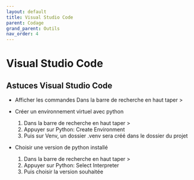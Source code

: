 ```yaml
---
layout: default
title: Visual Studio Code
parent: Codage
grand_parent: Outils
nav_order: 4
---
```


# Visual Studio Code
## Astuces Visual Studio Code
- Afficher les commandes
  Dans la barre de recherche en haut taper >

- Créer un environnement virtuel avec python
  1. Dans la barre de recherche en haut taper >
  2. Appuyer sur Python: Create Environment
  3. Puis sur Venv, un dossier .venv sera créé dans le dossier du projet

- Choisir une version de python installé
  1. Dans la barre de recherche en haut taper >
  2. Appuyer sur Python: Select Interpreter
  3. Puis choisir la version souhaitée